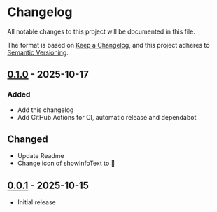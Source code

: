 # Changelog

All notable changes to this project will be documented in this file.

The format is based on [Keep a Changelog],
and this project adheres to [Semantic Versioning].

## [0.1.0] - 2025-10-17

### Added

- Add this changelog
- Add GitHub Actions for CI, automatic release and dependabot

## Changed

- Update Readme
- Change icon of showInfoText to 💬️

## [0.0.1] - 2025-10-15

- Initial release

<!-- Links -->

[keep a changelog]: https://keepachangelog.com/en/1.0.0/
[semantic versioning]: https://semver.org/spec/v2.0.0.html

<!-- Versions -->

[0.1.0]: https://github.com/quitsmx/action-test-1/compare/v0.1.0...HEAD
[0.0.1]: https://github.com/quitsmx/action-test-1/releases/tag/v0.0.1
